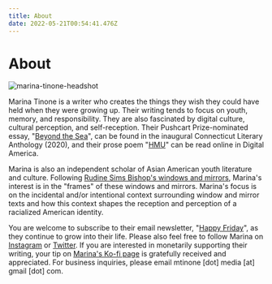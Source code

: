```yaml
---
title: About
date: 2022-05-21T00:54:41.476Z
---
```

# About

![marina-tinone-headshot](/images/mtinone-headshot.webp)

Marina Tinone is a writer who creates the things they wish they could have held when they were growing up. Their writing tends to focus on youth, memory, and responsibility. They are also fascinated by digital culture, cultural perception, and self-reception. Their Pushcart Prize-nominated essay, "[Beyond the Sea](https://www.mtinone.com/portfolio/beyond-the-sea/)", can be found in the inaugural Connecticut Literary Anthology (2020), and their prose poem "[HMU](https://www.mtinone.com/portfolio/hmu/)" can be read online in Digital America. 

Marina is also an independent scholar of Asian American youth literature and culture. Following [Rudine Sims Bishop's windows and mirrors](https://ncte.org/blog/2016/02/windows-mirrors-sliding-doors/), Marina's interest is in the "frames" of these windows and mirrors. Marina's focus is on the incidental and/or intentional context surrounding window and mirror texts and how this context shapes the reception and perception of a racialized American identity. 

You are welcome to subscribe to their email newsletter, "[Happy Friday](http://tinyletter.com/mtinone)", as they continue to grow into their life. Please also feel free to follow Marina on [Instagram](https://www.instagram.com/mtinone/) or [Twitter](https://twitter.com/mtinone). If you are interested in monetarily supporting their writing, your tip on [Marina's Ko-fi page](https://ko-fi.com/mtinone) is gratefully received and appreciated. For business inquiries, please email mtinone \[dot] media \[at] gmail \[dot] com.